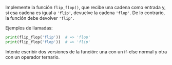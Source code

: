 
Implemente la función `flip_flop()`, que recibe una cadena como entrada y, si esa cadena es igual a `'flip'`, devuelve la cadena `'flop'`. De lo contrario, la función debe devolver `'flip'`.

Ejemplos de llamadas:

```python
print(flip_flop('flip'))  # => 'flop'
print(flip_flop('flop'))  # => 'flip'
```

Intente escribir dos versiones de la función: una con un if-else normal y otra con un operador ternario.
